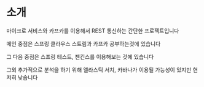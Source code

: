 # 소개

마이크로 서비스와 카프카를 이용해서 REST 통신하는 간단한 프로젝트입니다

메인 중점은 스프링 클라우스 스트림과 카프카 공부하는것에 있습니다

그 다음 중점은 스프링 테스트, 젠킨스를 이용해보는 것에 있습니다

그외 추가적으로 분석을 하기 위해 엘라스틱 서치, 카바나가 이용될 가능성이 있지만 현저히 낮습니다

